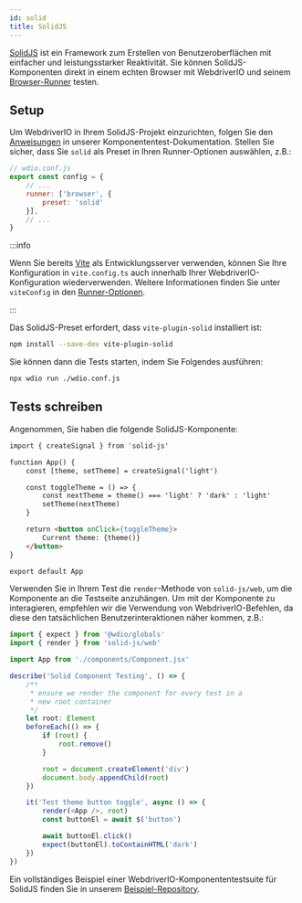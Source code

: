 ```yaml
---
id: solid
title: SolidJS
---
```


[SolidJS](https://www.solidjs.com/) ist ein Framework zum Erstellen von Benutzeroberflächen mit einfacher und leistungsstarker Reaktivität. Sie können SolidJS-Komponenten direkt in einem echten Browser mit WebdriverIO und seinem [Browser-Runner](/docs/runner#browser-runner) testen.

## Setup

Um WebdriverIO in Ihrem SolidJS-Projekt einzurichten, folgen Sie den [Anweisungen](/docs/component-testing#set-up) in unserer Komponententest-Dokumentation. Stellen Sie sicher, dass Sie `solid` als Preset in Ihren Runner-Optionen auswählen, z.B.:

```js
// wdio.conf.js
export const config = {
    // ...
    runner: ['browser', {
        preset: 'solid'
    }],
    // ...
}
```

:::info

Wenn Sie bereits [Vite](https://vitejs.dev/) als Entwicklungsserver verwenden, können Sie Ihre Konfiguration in `vite.config.ts` auch innerhalb Ihrer WebdriverIO-Konfiguration wiederverwenden. Weitere Informationen finden Sie unter `viteConfig` in den [Runner-Optionen](/docs/runner#runner-options).

:::

Das SolidJS-Preset erfordert, dass `vite-plugin-solid` installiert ist:

```sh npm2yarn
npm install --save-dev vite-plugin-solid
```

Sie können dann die Tests starten, indem Sie Folgendes ausführen:

```sh
npx wdio run ./wdio.conf.js
```

## Tests schreiben

Angenommen, Sie haben die folgende SolidJS-Komponente:

```html title="./components/Component.tsx"
import { createSignal } from 'solid-js'

function App() {
    const [theme, setTheme] = createSignal('light')

    const toggleTheme = () => {
        const nextTheme = theme() === 'light' ? 'dark' : 'light'
        setTheme(nextTheme)
    }

    return <button onClick={toggleTheme}>
        Current theme: {theme()}
    </button>
}

export default App
```

Verwenden Sie in Ihrem Test die `render`-Methode von `solid-js/web`, um die Komponente an die Testseite anzuhängen. Um mit der Komponente zu interagieren, empfehlen wir die Verwendung von WebdriverIO-Befehlen, da diese den tatsächlichen Benutzerinteraktionen näher kommen, z.B.:

```ts title="app.test.tsx"
import { expect } from '@wdio/globals'
import { render } from 'solid-js/web'

import App from './components/Component.jsx'

describe('Solid Component Testing', () => {
    /**
     * ensure we render the component for every test in a
     * new root container
     */
    let root: Element
    beforeEach(() => {
        if (root) {
            root.remove()
        }

        root = document.createElement('div')
        document.body.appendChild(root)
    })

    it('Test theme button toggle', async () => {
        render(<App />, root)
        const buttonEl = await $('button')

        await buttonEl.click()
        expect(buttonEl).toContainHTML('dark')
    })
})
```

Ein vollständiges Beispiel einer WebdriverIO-Komponententestsuite für SolidJS finden Sie in unserem [Beispiel-Repository](https://github.com/webdriverio/component-testing-examples/tree/main/solidjs-typescript-vite).